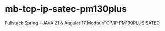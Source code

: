 # mb-tcp-ip-satec-pm130plus
Fullstack Spring - JAVA 21 &amp; Angular 17 ModbusTCP/IP PM130PLUS SATEC
